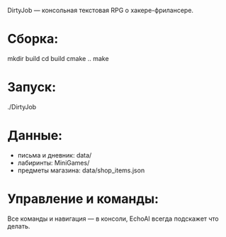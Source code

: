 DirtyJob — консольная текстовая RPG о хакере-фрилансере.

# Сборка:
mkdir build
cd build
cmake ..
make

# Запуск:
./DirtyJob

# Данные:
- письма и дневник: data/
- лабиринты: MiniGames/
- предметы магазина: data/shop_items.json

# Управление и команды:
Все команды и навигация — в консоли, EchoAI всегда подскажет что делать.
